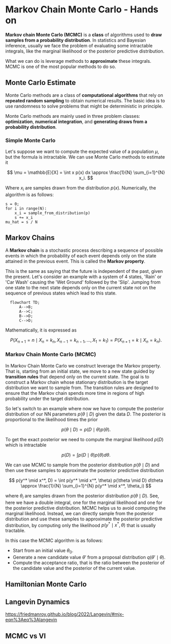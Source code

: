 # Markov Chain Monte Carlo - Hands on

**Markov chain Monte Carlo (MCMC)** is a **class** of algorithms used to **draw samples from a probability distribution**. In statistics and Bayesian inference, usually we face the problem of evaluating some intractable integrals, like the marginal likelihood or the posterior predictive distribution.

What we can do is leverage methods to **approximate** these integrals. MCMC is one of the most popular methods to do so.

## Monte Carlo Estimate
Monte Carlo methods are a class of **computational algorithms** that rely on **repeated random sampling** to obtain numerical results. The basic idea is to use randomness to solve problems that might be deterministic in principle.

Monte Carlo methods are mainly used in three problem classes: **optimization**, **numerical integration**, and **generating draws from a probability distribution**.

### Simple Monte Carlo
Let's suppose we want to compute the expected value of a population $\mu$, but the formula is intractable. We can use Monte Carlo methods to estimate it

$$
\mu = \mathbb{E}[X] = \int x p(x) dx \approx \frac{1}{N} \sum_{i=1}^{N} x_i.
$$

Where $x_i$ are samples drawn from the distribution $p(x)$. Numerically, the algorithm is as follows:

```
s = 0;
for i in range(N):
    x_i = sample_from_distribution(p)
    s += x_i
mu_hat = s / N
```

## Markov Chains
A **Markov chain** is a stochastic process describing a sequence of possible events in which the probability of each event depends only on the state attained in the previous event. This is called the **Markov property**.

This is the same as saying that the future is independent of the past, given the present. Let's consider an example with a system of 4 states, 'Rain' or 'Car Wash' causing the 'Wet Ground' followed by the 'Slip'. Jumping from one state to the next state depends only on the current state not on the sequence of previous states which lead to this state.

```mermaid
  flowchart TD;
      A-->B;
      A-->C;
      B-->D;
      C-->D;
```
Mathematically, it is expressed as

$$
P(X_{n+1} = n \mid X_n = k_n, X_{n-1}=k_{n-1}, \dots, X_1 = k_1) = P(X_{n+1} = k \mid X_n = k_n).
$$

### Markov Chain Monte Carlo (MCMC)
In Markov Chain Monte Carlo we construct leverage the Markov property. That is, starting from an initial state, we move to a new state guided by **transition rules** that depend only on the current state. The goal is to construct a Markov chain whose stationary distribution is the target distribution we want to sample from.
The transition rules are designed to ensure that the Markov chain spends more time in regions of high probability under the target distribution.






So let's switch to an example where now we have to compute the posterior distribution of our NN parameters $p(\theta \mid D)$ given the data $D$. The posterior is proportional to the likelihood times the prior

$$
p(\theta \mid D) \propto p(D \mid \theta) p(\theta).
$$

To get the exact posterior we need to compute the marginal likelihood $p(D)$ which is intractable

$$
p(D) = \int p(D \mid \theta) p(\theta) d\theta.
$$

We can use MCMC to sample from the posterior distribution $p(\theta \mid D)$ and then use these samples to approximate the posterior predictive distribution

$$
p(y^* \mid x^*, D) = \int p(y^* \mid x^*, \theta) p(\theta \mid D) d\theta \approx \frac{1}{N} \sum_{i=1}^{N} p(y^* \mid x^*, \theta_i)
$$

where $\theta_i$ are samples drawn from the posterior distribution $p(\theta \mid D)$. See, here we have a double integral, one for the marginal likelihood and one for the posterior predictive distribution. MCMC helps us to avoid computing the marginal likelihood. Instead, we can directly sample from the posterior distribution and use these samples to approximate the posterior predictive distribution, by computing only the likelihood $p(y^* \mid x^*, \theta)$ that is usually tractable.

In this case the MCMC algorithm is as follows:
- Start from an initial value $\theta_0$.
- Generate a new candidate value $\theta'$ from a proposal distribution $q(\theta' \mid \theta)$.
- Compute the acceptance ratio, that is the ratio between the posterior of the candidate value and the posterior of the current value.

## Hamiltonian Monte Carlo

## Langevin Dynamics
https://friedmanroy.github.io/blog/2022/Langevin/#mjx-eqn%3Aeq%3Alangevin

## MCMC vs VI

